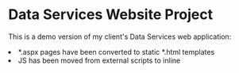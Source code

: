 # Data Services Website Project

This is a demo version of my client's Data Services web application: <br>
  <li> *.aspx pages have been converted to static *.html templates </li>
  <li> JS has been moved from external scripts to inline <script> for the purposes of this demo. </li>
  <li> Internal client data has been replaced with dummy sample data. However, the logic presented in the JS 
  remains unchanged from the full version. </li>
